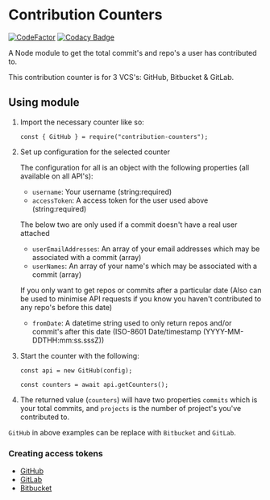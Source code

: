 # Contribution Counters

[![CodeFactor](https://www.codefactor.io/repository/github/jahidulpabelislam/contribution-counters/badge?style=flat-square)](https://www.codefactor.io/repository/github/jahidulpabelislam/contribution-counters)
[![Codacy Badge](https://api.codacy.com/project/badge/Grade/b6f7e38aec0c4a8999cd763f73e55a45)](https://app.codacy.com/app/jahidulpabelislam/counters.js?utm_source=github.com&utm_medium=referral&utm_content=jahidulpabelislam/counters.js&utm_campaign=Badge_Grade_Settings)

A Node module to get the total commit's and repo's a user has contributed to.
 
This contribution counter is for 3 VCS's: GitHub, Bitbucket &amp; GitLab.

## Using module

1. Import the necessary counter like so: 

    `const { GitHub } = require("contribution-counters");`

2. Set up configuration for the selected counter

    The configuration for all is an object with the following properties (all available on all API's):

    * `username`: Your username (string:required)
    * `accessToken`: A access token for the user used above (string:required)

    The below two are only used if a commit doesn't have a real user attached
    * `userEmailAddresses`: An array of your email addresses which may be associated with a commit (array)
    * `userNames`: An array of your name's which may be associated with a commit (array)

    If you only want to get repos or commits after a particular date (Also can be used to minimise API requests if you know you haven't contributed to any repo's before this date)
    * `fromDate`: A datetime string used to only return repos and/or commit's after this date  (ISO-8601 Date/timestamp (YYYY-MM-DDTHH:mm:ss.sssZ))

3. Start the counter with the following:

    ```
    const api = new GitHub(config);
    
    const counters = await api.getCounters();
    ``` 

4. The returned value (`counters`) will have two properties `commits` which is your total commits, and `projects` is the number of project's you've contributed to.


`GitHub` in above examples can be replace with `Bitbucket` and `GitLab`.

### Creating access tokens

* [GitHub](https://help.github.com/en/articles/creating-a-personal-access-token-for-the-command-line)
* [GitLab](https://docs.gitlab.com/ee/user/profile/personal_access_tokens.html#creating-a-personal-access-token)
* [Bitbucket](https://confluence.atlassian.com/bitbucketserver/personal-access-tokens-939515499.html)
